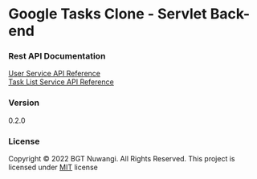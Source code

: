 # Google Tasks Clone - Servlet Back-end

### Rest API Documentation
[User Service API Reference](https://documenter.getpostman.com/view/20424986/UyxnEkBq)
<br>
[Task List Service API Reference](https://documenter.getpostman.com/view/20424986/Uyxoh3ug)

### Version
0.2.0

### License
Copyright © 2022 BGT Nuwangi. All Rights Reserved.
This project is licensed under [MIT](LICENSE.txt) license